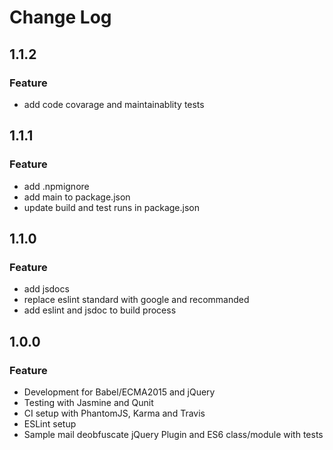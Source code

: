 # Change Log
## 1.1.2
### Feature
* add code covarage and maintainablity tests

## 1.1.1
### Feature
* add .npmignore
* add main to package.json
* update build and test runs in package.json

## 1.1.0
### Feature
* add jsdocs
* replace eslint standard with google and recommanded
* add eslint and jsdoc to build process

## 1.0.0
### Feature
* Development for Babel/ECMA2015 and jQuery
* Testing with Jasmine and Qunit
* CI setup with PhantomJS, Karma and Travis
* ESLint setup
* Sample mail deobfuscate jQuery Plugin and ES6 class/module with tests
